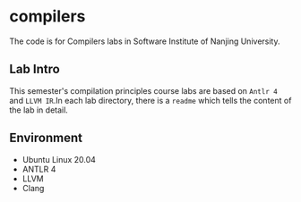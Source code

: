 # compilers

The code is for Compilers labs in Software Institute of Nanjing University.


## Lab Intro

This semester's compilation principles course labs are based on ```Antlr 4``` and ```LLVM IR```.In each lab directory, there is a ```readme``` which tells the content of the lab in detail.



## Environment

- Ubuntu Linux 20.04
- ANTLR 4
- LLVM
- Clang
